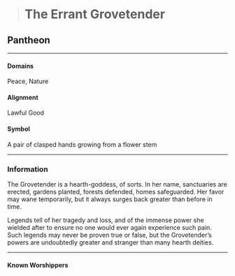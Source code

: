 ># The Errant Grovetender

## Pantheon 

***

#### Domains 

Peace, Nature

#### Alignment

Lawful Good

#### Symbol

A pair of clasped hands growing from a flower stem

***

### Information

The Grovetender is a hearth-goddess, of sorts. In her name, sanctuaries are erected, gardens planted, forests defended, homes safeguarded. Her favor may wane temporarily, but it always surges back greater than before in time.

Legends tell of her tragedy and loss, and of the immense power she wielded after to ensure no one would ever again experience such pain. Such legends may never be proven true or false, but the Grovetender’s powers are undoubtedly greater and stranger than many hearth deities.

***

#### Known Worshippers
